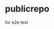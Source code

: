 # publicrepo
for e2e test
























































































































































































































































































































































































































































































































































































































































































































































































































































































































































































































































































































































































































































































































































































































































































































































































































































































































































































































































































































































































































































































































































































































































































































































































































































































































































































































































































































































































































































































































































































































































































































































































































































































































































































































































































































